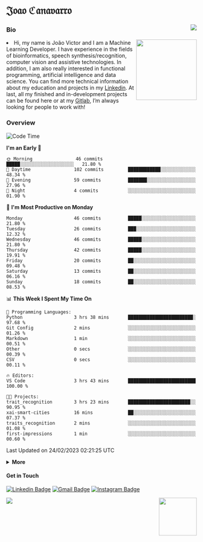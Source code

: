 <h1 align="start">𝔍𝔬𝔞𝔬 ℭ𝔞𝔫𝔞𝔳𝔞𝔯𝔯𝔬</h1>
<img src="https://komarev.com/ghpvc/?username=jvcanavarro" align="right">


### Bio 
<img src="./aot.gif" align="right" height="160">
<li>
Hi, my name is João Victor and I am a Machine Learning Developer. I have experience in the fields of bioinformatics, speech synthesis/recognition, computer vision and assistive technologies. In addition, I am also really interested in functional programming, artificial intelligence and data science. You can find more technical information about my education and projects in my <a href="https://www.linkedin.com/in/jvcanavarro/">Linkedin</a>. At last, all my finished and in-development projects can be found here or at my <a href="https://gitlab.com/jvcanavarro">Gitlab</a>, I’m always looking for people to work with!
</li>

### Overview


<!--START_SECTION:waka-->
![Code Time](http://img.shields.io/badge/Code%20Time-750%20hrs%2048%20mins-blue)

**I'm an Early 🐤** 

```text
🌞 Morning                46 commits          █████░░░░░░░░░░░░░░░░░░░░   21.80 % 
🌆 Daytime                102 commits         ████████████░░░░░░░░░░░░░   48.34 % 
🌃 Evening                59 commits          ███████░░░░░░░░░░░░░░░░░░   27.96 % 
🌙 Night                  4 commits           ░░░░░░░░░░░░░░░░░░░░░░░░░   01.90 % 
```
📅 **I'm Most Productive on Monday** 

```text
Monday                   46 commits          █████░░░░░░░░░░░░░░░░░░░░   21.80 % 
Tuesday                  26 commits          ███░░░░░░░░░░░░░░░░░░░░░░   12.32 % 
Wednesday                46 commits          █████░░░░░░░░░░░░░░░░░░░░   21.80 % 
Thursday                 42 commits          █████░░░░░░░░░░░░░░░░░░░░   19.91 % 
Friday                   20 commits          ██░░░░░░░░░░░░░░░░░░░░░░░   09.48 % 
Saturday                 13 commits          ██░░░░░░░░░░░░░░░░░░░░░░░   06.16 % 
Sunday                   18 commits          ██░░░░░░░░░░░░░░░░░░░░░░░   08.53 % 
```


📊 **This Week I Spent My Time On** 

```text
💬 Programming Languages: 
Python                   3 hrs 38 mins       ████████████████████████░   97.68 % 
Git Config               2 mins              ░░░░░░░░░░░░░░░░░░░░░░░░░   01.26 % 
Markdown                 1 min               ░░░░░░░░░░░░░░░░░░░░░░░░░   00.51 % 
Other                    0 secs              ░░░░░░░░░░░░░░░░░░░░░░░░░   00.39 % 
CSV                      0 secs              ░░░░░░░░░░░░░░░░░░░░░░░░░   00.11 % 

🔥 Editors: 
VS Code                  3 hrs 43 mins       █████████████████████████   100.00 % 

🐱‍💻 Projects: 
trait_recognition        3 hrs 23 mins       ███████████████████████░░   90.95 % 
xai-smart-cities         16 mins             ██░░░░░░░░░░░░░░░░░░░░░░░   07.37 % 
traits_recognition       2 mins              ░░░░░░░░░░░░░░░░░░░░░░░░░   01.08 % 
first-impressions        1 min               ░░░░░░░░░░░░░░░░░░░░░░░░░   00.60 % 
```


 Last Updated on 24/02/2023 02:21:25 UTC
<!--END_SECTION:waka-->

<details>
  <summary><b>More</b></summary>
<p align="center">
<img align="center" src="https://github-readme-stats.vercel.app/api?username=jvcanavarro&show_icons=true&line_height=21&theme=default&hide_border=true" alt="Cana's Github Stats" />
<img align="center" src="https://github-readme-stats.vercel.app/api/top-langs/?username=jvcanavarro&theme=default&line_height=27&layout=compact&hide_border=true&hide=PostScript,PHP,HTML,Jupyter%20Notebook,Lua&langs_count=10" />
</p>
</details>

#### Get in Touch
[![Linkedin Badge](https://img.shields.io/badge/-LinkedIn-0e76a8?style=flat&logo=Linkedin&logoColor=white&link=https://www.linkedin.com/in/jvcanavarro/)](https://www.linkedin.com/in/jvcanavarro)
[![Gmail Badge](https://img.shields.io/badge/-Gmail-d14836?style=flat&logo=Gmail&logoColor=white&link=mailto:jvcanavarro@gmail.com)](mailto:jvcanavarro@gmail.com)
[![Instagram Badge](https://img.shields.io/badge/-Instagram-ff69b4?style=flat&logo=Instagram&logoColor=white&link=https://instagram.com/jlim_slam/)](https://instagram.com/jvcanavarro)

<!--[![Spotify Badge](https://img.shields.io/badge/-Spotify-success?style=flat&logo=Spotify&logoColor=white&link=https://open.spotify.com/user/jvcanavarro)](https://open.spotify.com/user/jvcanavarro)
[![Telegram Badge](https://img.shields.io/badge/-Telegram-0088cc?style=flat&logo=Telegram&logoColor=white)](https://t.me/jvcanavarro)
[![Steam Badge](https://img.shields.io/badge/-Steam-lightgrey?style=flat&logo=Steam&logoColor=white&link=https://steamcommunity.com/id/octjinn/)](https://steamcommunity.com/id/octjinn/)-->


<p>
  <a href="https://count.getloli.com/"><img src="https://count.getloli.com/get/@index?theme=rule34"></a>
  <img src="https://data.whicdn.com/images/188174384/original.gif" align="right" height = "100">
</p>
